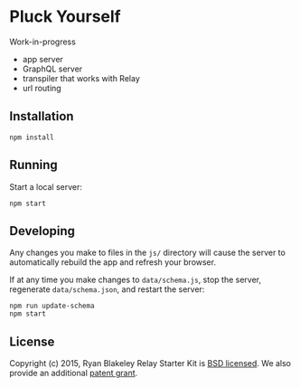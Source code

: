 # Pluck Yourself

Work-in-progress

- app server
- GraphQL server
- transpiler that works with Relay
- url routing

## Installation

```
npm install
```

## Running

Start a local server:

```
npm start
```

## Developing

Any changes you make to files in the `js/` directory will cause the server to
automatically rebuild the app and refresh your browser.

If at any time you make changes to `data/schema.js`, stop the server,
regenerate `data/schema.json`, and restart the server:

```
npm run update-schema
npm start
```

## License

Copyright (c) 2015, Ryan Blakeley
Relay Starter Kit is [BSD licensed](./LICENSE). We also provide an additional [patent grant](./PATENTS).
